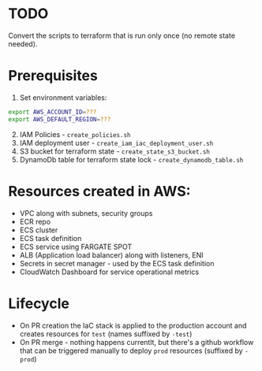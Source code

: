 # TODO

Convert the scripts to terraform that is run only once (no remote state needed).

# Prerequisites

1. Set environment variables:

```bash
export AWS_ACCOUNT_ID=???
export AWS_DEFAULT_REGION=???
```

2. IAM Policies - `create_policies.sh`
3. IAM deployment user - `create_iam_iac_deployment_user.sh`
4. S3 bucket for terraform state - `create_state_s3_bucket.sh`
5. DynamoDb table for terraform state lock - `create_dynamodb_table.sh`

# Resources created in AWS:

- VPC along with subnets, security groups
- ECR repo
- ECS cluster
- ECS task definition
- ECS service using FARGATE SPOT
- ALB (Application load balancer) along with listeners, ENI
- Secrets in secret manager - used by the ECS task definition
- CloudWatch Dashboard for service operational metrics

# Lifecycle

- On PR creation the IaC stack is applied to the production account and creates resources for `test` (names suffixed by `-test`)
- On PR merge - nothing happens currentlt, but there's a github workflow that can be triggered manually to deploy `prod` resources (suffixed by `-prod`)
